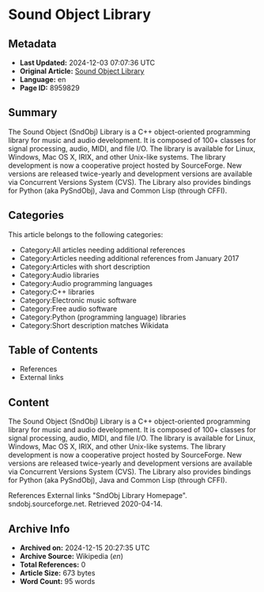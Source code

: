 # Sound Object Library

## Metadata
- **Last Updated:** 2024-12-03 07:07:36 UTC
- **Original Article:** [Sound Object Library](https://en.wikipedia.org/wiki/Sound_Object_Library)
- **Language:** en
- **Page ID:** 8959829

## Summary
The Sound Object (SndObj) Library is a C++ object-oriented programming library for music and audio development. It is composed of 100+ classes for signal processing, audio, MIDI, and file I/O. The library is available for Linux, Windows, Mac OS X, IRIX, and other Unix-like systems.
The library development is now a cooperative project hosted by SourceForge. New versions are released twice-yearly and development versions are available via Concurrent Versions System (CVS).
The Library also provides bindings for Python (aka PySndObj), Java and Common Lisp (through CFFI).

## Categories
This article belongs to the following categories:

- Category:All articles needing additional references
- Category:Articles needing additional references from January 2017
- Category:Articles with short description
- Category:Audio libraries
- Category:Audio programming languages
- Category:C++ libraries
- Category:Electronic music software
- Category:Free audio software
- Category:Python (programming language) libraries
- Category:Short description matches Wikidata

## Table of Contents

- References
- External links

## Content

The Sound Object (SndObj) Library is a C++ object-oriented programming library for music and audio development. It is composed of 100+ classes for signal processing, audio, MIDI, and file I/O. The library is available for Linux, Windows, Mac OS X, IRIX, and other Unix-like systems.
The library development is now a cooperative project hosted by SourceForge. New versions are released twice-yearly and development versions are available via Concurrent Versions System (CVS).
The Library also provides bindings for Python (aka PySndObj), Java and Common Lisp (through CFFI).

References
External links
"SndObj Library Homepage". sndobj.sourceforge.net. Retrieved 2020-04-14.

## Archive Info
- **Archived on:** 2024-12-15 20:27:35 UTC
- **Archive Source:** Wikipedia (_en_)
- **Total References:** 0
- **Article Size:** 673 bytes
- **Word Count:** 95 words
